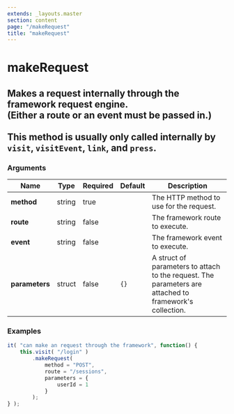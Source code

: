 ```yaml
---
extends: _layouts.master
section: content
page: "/makeRequest"
title: "makeRequest"
---
```

        
<h1 class="title is-1">makeRequest</h1>
<h2 class="subtitle is-4">
    Makes a request internally through the framework request engine.<br />
    (Either a route or an event must be passed in.)<br />
    <br />
    This method is usually only called internally by <code>visit</code>, <code>visitEvent</code>, <code>link</code>, and <code>press</code>.
</h2>

<h3 class="subtitle is-5">Arguments</h3>
<table class="table">
    <thead>
        <tr>
            <th>Name</th>
            <th>Type</th>
            <th>Required</th>
            <th>Default</th>
            <th>Description</th>
        </tr>
    </thead>
    <tbody>
        <tr>
            <td class="title is-5"><strong>method</strong></td>
            <td class="title is-5">string</td>
            <td class="title is-5">true</td>
            <td class="title is-5"></td>
            <td class="title is-5">The HTTP method to use for the request.</td>
        </tr>
        <tr>
            <td class="title is-5"><strong>route</strong></td>
            <td class="title is-5">string</td>
            <td class="title is-5">false</td>
            <td class="title is-5"></td>
            <td class="title is-5">The framework route to execute.</td>
        </tr>
        <tr>
            <td class="title is-5"><strong>event</strong></td>
            <td class="title is-5">string</td>
            <td class="title is-5">false</td>
            <td class="title is-5"></td>
            <td class="title is-5">The framework event to execute.</td>
        </tr>
        <tr>
            <td class="title is-5"><strong>parameters</strong></td>
            <td class="title is-5">struct</td>
            <td class="title is-5">false</td>
            <td class="title is-5"><code>{}</code></td>
            <td class="title is-5">A struct of parameters to attach to the request.  The parameters are attached to framework's collection.</td>
        </tr>
    </tbody>
</table>

<h3 class="subtitle is-5">Examples</h3>

```js
it( "can make an request through the framework", function() {
    this.visit( "/login" )
        .makeRequest(
            method = "POST",
            route = "/sessions",
            parameters = {
                userId = 1
            }
        );
} );
```